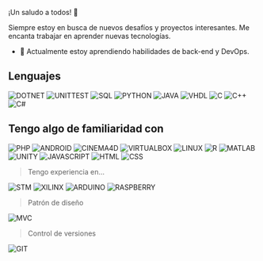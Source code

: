 ¡Un saludo a todos! 🙌

Siempre estoy en busca de nuevos desafíos y proyectos interesantes. Me encanta trabajar en aprender nuevas tecnologías.

- 🌱 Actualmente estoy aprendiendo habilidades de back-end y DevOps.

## Lenguajes

![DOTNET](https://img.shields.io/badge/ASP_,_blazor-aprendiendo-rojo?logo=dotnet&style=for-the-badge)
![UNITTEST](https://img.shields.io/badge/UnitTest-aprendiendo-rojo?logo=testinglibrary&style=for-the-badge)
![SQL](https://img.shields.io/badge/SQL-aprendiendo-rojo?logo=oracle&style=for-the-badge)
![PYTHON](https://img.shields.io/badge/PYTHON-gris?logo=python&style=for-the-badge)
![JAVA](https://img.shields.io/badge/JAVA-gris?logo=coffeescript&style=for-the-badge)
![VHDL](https://img.shields.io/badge/VHDL-gris?logo=assemblyscript&style=for-the-badge)
![C](https://img.shields.io/badge/C-gris?logo=c&style=for-the-badge)
![C++](https://img.shields.io/badge/C++-gris?logo=cplusplus&style=for-the-badge)
![C#](https://img.shields.io/badge/Csharp-gris?logo=csharp&style=for-the-badge)

## Tengo algo de familiaridad con

![PHP](https://img.shields.io/badge/PHP-gris?logo=php&style=for-the-badge)
![ANDROID](https://img.shields.io/badge/ANDROID-gris?logo=androidstudio&style=for-the-badge)
![CINEMA4D](https://img.shields.io/badge/CINEMA4D-gris?logo=cinema4d&style=for-the-badge)
![VIRTUALBOX](https://img.shields.io/badge/virtualbox-gris?logo=virtualbox&style=for-the-badge)
![LINUX](https://img.shields.io/badge/LINUX_OS-gris?logo=linux&style=for-the-badge)
![R](https://img.shields.io/badge/R-gris?logo=r&style=for-the-badge)
![MATLAB](https://img.shields.io/badge/MATLAB-gris?logo=labview&style=for-the-badge)
![UNITY](https://img.shields.io/badge/UNITY-gris?logo=unity&style=for-the-badge)
![JAVASCRIPT](https://img.shields.io/badge/JAVASCRIPT-gris?logo=javascript&style=for-the-badge)
![HTML](https://img.shields.io/badge/HTML-gris?logo=html5&style=for-the-badge)
![CSS](https://img.shields.io/badge/CSS-gris?logo=css3&style=for-the-badge)

>Tengo experiencia en...

![STM](https://img.shields.io/badge/IoTHardware-gris?logo=stmicroelectronics&style=for-the-badge)
![XILINX](https://img.shields.io/badge/FPGA_Arty_z7-gris?logo=xilinx&style=for-the-badge)
![ARDUINO](https://img.shields.io/badge/ARDUINO-gris?logo=arduino&style=for-the-badge)
![RASPBERRY](https://img.shields.io/badge/RASPBERRYPI-gris?logo=raspberrypi&style=for-the-badge)

>Patrón de diseño

![MVC](https://img.shields.io/badge/MVC-negro?logo=textpattern&style=for-the-badge)

>Control de versiones

![GIT](https://img.shields.io/badge/GIT-aprendiendo-rojo?logo=git&style=for-the-badge)
